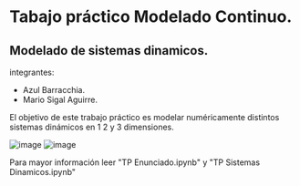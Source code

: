 # Tabajo práctico Modelado Continuo.
## Modelado de sistemas dinamicos.
 integrantes:
  - Azul Barracchia.
  - Mario Sigal Aguirre.

El objetivo de este trabajo práctico es modelar numéricamente distintos sistemas dinámicos en 1 2 y 3 dimensiones.

![image](https://github.com/user-attachments/assets/6f6f50dd-f91c-49e5-af08-9db863d2deb1)
![image](https://github.com/user-attachments/assets/4ef19484-0995-477d-b4ea-f995fd591081)


Para mayor información leer "TP Enunciado.ipynb" y "TP Sistemas Dinamicos.ipynb"


